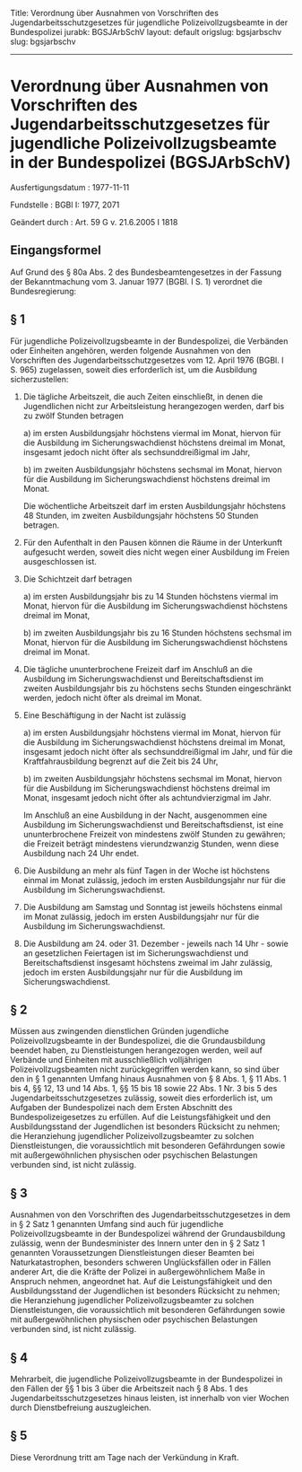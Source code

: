 Title: Verordnung über Ausnahmen von Vorschriften des Jugendarbeitsschutzgesetzes
  für jugendliche Polizeivollzugsbeamte in der Bundespolizei
jurabk: BGSJArbSchV
layout: default
origslug: bgsjarbschv
slug: bgsjarbschv

---

# Verordnung über Ausnahmen von Vorschriften des Jugendarbeitsschutzgesetzes für jugendliche Polizeivollzugsbeamte in der Bundespolizei (BGSJArbSchV)

Ausfertigungsdatum
:   1977-11-11

Fundstelle
:   BGBl I: 1977, 2071

Geändert durch
:   Art. 59 G v. 21.6.2005 I 1818


## Eingangsformel

Auf Grund des § 80a Abs. 2 des Bundesbeamtengesetzes in der Fassung
der Bekanntmachung vom 3. Januar 1977 (BGBl. I S. 1) verordnet die
Bundesregierung:


## § 1

Für jugendliche Polizeivollzugsbeamte in der Bundespolizei, die
Verbänden oder Einheiten angehören, werden folgende Ausnahmen von den
Vorschriften des Jugendarbeitsschutzgesetzes vom 12. April 1976 (BGBl.
I S. 965) zugelassen, soweit dies erforderlich ist, um die Ausbildung
sicherzustellen:

1.  Die tägliche Arbeitszeit, die auch Zeiten einschließt, in denen die
    Jugendlichen nicht zur Arbeitsleistung herangezogen werden, darf bis
    zu zwölf Stunden betragen

    a)  im ersten Ausbildungsjahr höchstens viermal im Monat, hiervon für die
        Ausbildung im Sicherungswachdienst höchstens dreimal im Monat,
        insgesamt jedoch nicht öfter als sechsunddreißigmal im Jahr,


    b)  im zweiten Ausbildungsjahr höchstens sechsmal im Monat, hiervon für
        die Ausbildung im Sicherungswachdienst höchstens dreimal im Monat.




    Die wöchentliche Arbeitszeit darf im ersten Ausbildungsjahr höchstens
    48 Stunden, im zweiten Ausbildungsjahr höchstens 50 Stunden betragen.


2.  Für den Aufenthalt in den Pausen können die Räume in der Unterkunft
    aufgesucht werden, soweit dies nicht wegen einer Ausbildung im Freien
    ausgeschlossen ist.


3.  Die Schichtzeit darf betragen

    a)  im ersten Ausbildungsjahr bis zu 14 Stunden höchstens viermal im
        Monat, hiervon für die Ausbildung im Sicherungswachdienst höchstens
        dreimal im Monat,


    b)  im zweiten Ausbildungsjahr bis zu 16 Stunden höchstens sechsmal im
        Monat, hiervon für die Ausbildung im Sicherungswachdienst höchstens
        dreimal im Monat.





4.  Die tägliche ununterbrochene Freizeit darf im Anschluß an die
    Ausbildung im Sicherungswachdienst und Bereitschaftsdienst im zweiten
    Ausbildungsjahr bis zu höchstens sechs Stunden eingeschränkt werden,
    jedoch nicht öfter als dreimal im Monat.


5.  Eine Beschäftigung in der Nacht ist zulässig

    a)  im ersten Ausbildungsjahr höchstens viermal im Monat, hiervon für die
        Ausbildung im Sicherungswachdienst höchstens dreimal im Monat,
        insgesamt jedoch nicht öfter als sechsunddreißigmal im Jahr, und für
        die Kraftfahrausbildung begrenzt auf die Zeit bis 24 Uhr,


    b)  im zweiten Ausbildungsjahr höchstens sechsmal im Monat, hiervon für
        die Ausbildung im Sicherungswachdienst höchstens dreimal im Monat,
        insgesamt jedoch nicht öfter als achtundvierzigmal im Jahr.




    Im Anschluß an eine Ausbildung in der Nacht, ausgenommen eine
    Ausbildung im Sicherungswachdienst und Bereitschaftsdienst, ist eine
    ununterbrochene Freizeit von mindestens zwölf Stunden zu gewähren; die
    Freizeit beträgt mindestens vierundzwanzig Stunden, wenn diese
    Ausbildung nach 24 Uhr endet.


6.  Die Ausbildung an mehr als fünf Tagen in der Woche ist höchstens
    einmal im Monat zulässig, jedoch im ersten Ausbildungsjahr nur für die
    Ausbildung im Sicherungswachdienst.


7.  Die Ausbildung am Samstag und Sonntag ist jeweils höchstens einmal im
    Monat zulässig, jedoch im ersten Ausbildungsjahr nur für die
    Ausbildung im Sicherungswachdienst.


8.  Die Ausbildung am 24. oder 31. Dezember - jeweils nach 14 Uhr - sowie
    an gesetzlichen Feiertagen ist im Sicherungswachdienst und
    Bereitschaftsdienst insgesamt höchstens zweimal im Jahr zulässig,
    jedoch im ersten Ausbildungsjahr nur für die Ausbildung im
    Sicherungswachdienst.





## § 2

Müssen aus zwingenden dienstlichen Gründen jugendliche
Polizeivollzugsbeamte in der Bundespolizei, die die Grundausbildung
beendet haben, zu Dienstleistungen herangezogen werden, weil auf
Verbände und Einheiten mit ausschließlich volljährigen
Polizeivollzugsbeamten nicht zurückgegriffen werden kann, so sind über
den in § 1 genannten Umfang hinaus Ausnahmen von § 8 Abs. 1, § 11 Abs.
1 bis 4, §§ 12, 13 und 14 Abs. 1, §§ 15 bis 18 sowie 22 Abs. 1 Nr. 3
bis 5 des Jugendarbeitsschutzgesetzes zulässig, soweit dies
erforderlich ist, um Aufgaben der Bundespolizei nach dem Ersten
Abschnitt des Bundespolizeigesetzes zu erfüllen. Auf die
Leistungsfähigkeit und den Ausbildungsstand der Jugendlichen ist
besonders Rücksicht zu nehmen; die Heranziehung jugendlicher
Polizeivollzugsbeamter zu solchen Dienstleistungen, die
voraussichtlich mit besonderen Gefährdungen sowie mit
außergewöhnlichen physischen oder psychischen Belastungen verbunden
sind, ist nicht zulässig.


## § 3

Ausnahmen von den Vorschriften des Jugendarbeitsschutzgesetzes in dem
in § 2 Satz 1 genannten Umfang sind auch für jugendliche
Polizeivollzugsbeamte in der Bundespolizei während der Grundausbildung
zulässig, wenn der Bundesminister des Innern unter den in § 2 Satz 1
genannten Voraussetzungen Dienstleistungen dieser Beamten bei
Naturkatastrophen, besonders schweren Unglücksfällen oder in Fällen
anderer Art, die die Kräfte der Polizei in außergewöhnlichem Maße in
Anspruch nehmen, angeordnet hat. Auf die Leistungsfähigkeit und den
Ausbildungsstand der Jugendlichen ist besonders Rücksicht zu nehmen;
die Heranziehung jugendlicher Polizeivollzugsbeamter zu solchen
Dienstleistungen, die voraussichtlich mit besonderen Gefährdungen
sowie mit außergewöhnlichen physischen oder psychischen Belastungen
verbunden sind, ist nicht zulässig.


## § 4

Mehrarbeit, die jugendliche Polizeivollzugsbeamte in der Bundespolizei
in den Fällen der §§ 1 bis 3 über die Arbeitszeit nach § 8 Abs. 1 des
Jugendarbeitsschutzgesetzes hinaus leisten, ist innerhalb von vier
Wochen durch Dienstbefreiung auszugleichen.


## § 5

Diese Verordnung tritt am Tage nach der Verkündung in Kraft.

